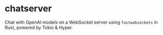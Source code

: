 # chatserver

Chat with OpenAI models on a WebSocket server using `fastwebsockets` in Rust,
powered by Tokio & Hyper.
